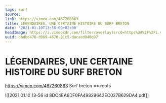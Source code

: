 ```yaml
---
tags: surf
source:
link: https://vimeo.com/467260863
title: LÉGENDAIRES, UNE CERTAINE HISTOIRE DU SURF BRETON
date: '2021-01-10T13:56:00+02:00'
headImage: https://i.vimeocdn.com/filter/overlay?src0=https%3A%2F%2Fi.vimeocdn.com%2Fvideo%2F973575352-d9d85d9cbf66074e38a8b0b6c157fb11fdd6b34909caed0a75cdcb06615d03b4-d_1280x720&src1=https%3A%2F%2Ff.vimeocdn.com%2Fimages_v6%2Fshare%2Fplay_icon_overlay.png
uuid: dbdbd478-d089-4670-81c5-dacaed040d97
---
```


# LÉGENDAIRES, UNE CERTAINE HISTOIRE DU SURF BRETON
https://vimeo.com/467260863
Surf breton == roots

![[2021.01.10 13-56 id 8DC4EA6DF0FA49329643EC027B629DA4.pdf]]
